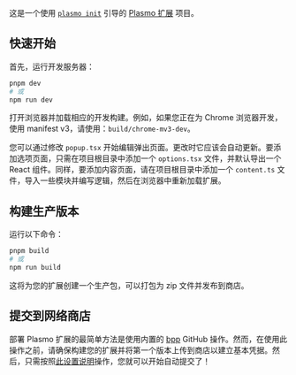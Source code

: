 这是一个使用 [`plasmo init`](https://www.npmjs.com/package/plasmo) 引导的 [Plasmo 扩展](https://docs.plasmo.com/) 项目。

## 快速开始

首先，运行开发服务器：

```bash
pnpm dev
# 或
npm run dev
```

打开浏览器并加载相应的开发构建。例如，如果您正在为 Chrome 浏览器开发，使用 manifest v3，请使用：`build/chrome-mv3-dev`。

您可以通过修改 `popup.tsx` 开始编辑弹出页面。更改时它应该会自动更新。要添加选项页面，只需在项目根目录中添加一个 `options.tsx` 文件，并默认导出一个 React 组件。同样，要添加内容页面，请在项目根目录中添加一个 `content.ts` 文件，导入一些模块并编写逻辑，然后在浏览器中重新加载扩展。


## 构建生产版本

运行以下命令：

```bash
pnpm build
# 或
npm run build
```

这将为您的扩展创建一个生产包，可以打包为 zip 文件并发布到商店。

## 提交到网络商店

部署 Plasmo 扩展的最简单方法是使用内置的 [bpp](https://bpp.browser.market) GitHub 操作。然而，在使用此操作之前，请确保构建您的扩展并将第一个版本上传到商店以建立基本凭据。然后，只需按照[此设置说明](https://docs.plasmo.com/framework/workflows/submit)操作，您就可以开始自动提交了！
